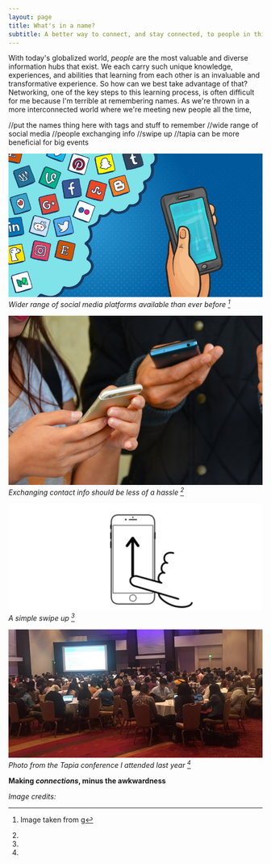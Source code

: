 ```yaml
---
layout: page
title: What's in a name?
subtitle: A better way to connect, and stay connected, to people in this digital age
---
```

With today's globalized world, _people_ are the most valuable and diverse information hubs that exist. We each carry such unique knowledge, experiences, and abilities that learning from each other is an invaluable and transformative experience. So how can we best take advantage of that? Networking, one of the key steps to this learning process, is often difficult for me because I'm terrible at remembering names. As we're thrown in a more interconnected world where we're meeting new people all the time, 

//put the names thing here with tags and stuff to remember
//wide range of social media
//people exchanging info
//swipe up
//tapia can be more beneficial for big events

![Social Media](/img/socialmedia.jpg) *Wider range of social media platforms available than ever before [^1]*


![People exchanging contact info](/img/exchangenums.jpeg) *Exchanging contact info should be less of a hassle [^2]*


![Swipe up on phone](/img/swipeup.png) *A simple swipe up [^3]*


![Tapia conference](/img/tapia.jpg) *Photo from the Tapia conference I attended last year [^4]*


**Making _connections_, minus the awkwardness**

_Image credits:_

[^1]: Image taken from g
[^2]: 
[^3]:
[^4]:
